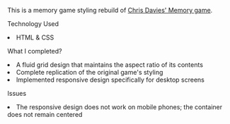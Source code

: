 This is a memory game styling rebuild of <a href="chrisdavies.github.io/memory">Chris Davies' Memory game</a>.

Technology Used
<li>HTML & CSS</li>

What I completed?
<li>A fluid grid design that maintains the aspect ratio of its contents</li>
<li>Complete replication of the original game's styling</li>
<li>Implemented responsive design specifically for desktop screens</li>

Issues
<li>The responsive design does not work on mobile phones; the container does not remain centered</li>

